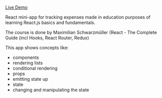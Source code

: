 [Live Demo](https://expenses-mini-react-app.vercel.app/)

React mini-app for tracking expenses made in education purposes of learning React.js basics and fundamentals.

The course is done by Maximilian Schwarzmüller (React - The Complete Guide (incl Hooks, React Router, Redux)

This app shows concepts like:
- components
- rendering lists
- conditional rendering
- props
- emitting state up
- state
- changing and manipulating the state
